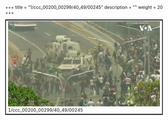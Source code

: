 +++
title = "1/ccc_00200_00299/40_49/00245"
description = ""
weight = 20
+++

<table style="border:2px solid black;max-width:800px;max-height:800px;" 
><tr><td>
<img class="center-fit-jpg"
src="/jpg_/aaa_20190430_NxaOmWaI8sI_00244.jpg">
1/ccc_00200_00299/40_49/00245
</img></td></tr></table>
